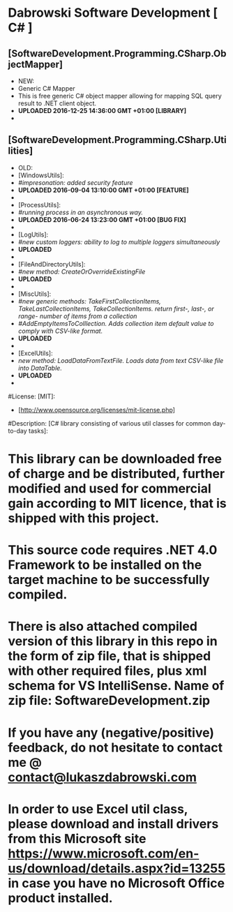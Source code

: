 # Dabrowski Software Development [ C# ]

## [SoftwareDevelopment.Programming.CSharp.ObjectMapper]
- NEW:
 - Generic C# Mapper
 - This is free generic C# object mapper allowing for mapping SQL query result to .NET client object.
 - <strong>UPLOADED 2016-12-25 14:36:00 GMT +01:00 [LIBRARY]</strong>
 -

## [SoftwareDevelopment.Programming.CSharp.Utilities] 
- OLD:
- [WindowsUtils]:
 - *#impresonation: added security feature*
 - <strong>UPLOADED 2016-09-04 13:10:00 GMT +01:00 [FEATURE]</strong>
 -
 - [ProcessUtils]:
 - *#running process in an asynchronous way.*
 - <strong>UPLOADED 2016-06-24 13:23:00 GMT +01:00 [BUG FIX]</strong>
 -
 - [LogUtils]:
 - *#new custom loggers: ability to log to multiple loggers simultaneously*
 - <strong>UPLOADED</strong>
 -
 - [FileAndDirectoryUtils]:
 - *#new method: CreateOrOverrideExistingFile*
 - <strong>UPLOADED</strong>
 -
 - [MiscUtils]:
 - *#new generic methods: TakeFirstCollectionItems, TakeLastCollectionItems, TakeCollectionItems. return first-, last-, or range- number of items from a collection*
 - *#AddEmptyItemsToColllection. Adds collection item default value to comply with CSV-like format.*
 - <strong>UPLOADED</strong>
 -
 - [ExcelUtils]:
 - *new method: LoadDataFromTextFile. Loads data from text CSV-like file into DataTable.*
 - <strong>UPLOADED</strong>
 -

#License: [MIT]:
 - [http://www.opensource.org/licenses/mit-license.php]

#Description: [C# library consisting of various util classes for common day-to-day tasks]:

# This library can be downloaded free of charge and be distributed, further modified and used for commercial gain according to MIT licence, that is shipped with this project.
  
# This source code requires .NET 4.0 Framework to be installed on the target machine to be successfully compiled.

# There is also attached compiled version of this library in this repo in the form of zip file, that is shipped with other required files, plus xml schema for VS IntelliSense. Name of zip file: SoftwareDevelopment.zip

# If you have any (negative/positive) feedback, do not hesitate to contact me @ contact@lukaszdabrowski.com

# In order to use Excel util class, please download and install drivers from this Microsoft site https://www.microsoft.com/en-us/download/details.aspx?id=13255 in case you have no Microsoft Office product installed.

